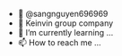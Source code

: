 - 👋 @sangnguyen696969
- 👀 Keinvin group company
- 🌱 I’m currently learning ...
- 📫 How to reach me ...

<!---
sangnguyen696969/sangnguyen696969 is a ✨ special ✨ repository because its `README.md` (this file) appears on your GitHub profile.
You can click the Preview link to take a look at your changes.
--->
